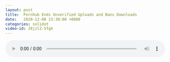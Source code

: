 ```yaml
---
layout: post
title:  Pornhub Ends Unverified Uploads and Bans Downloads
date:   2020-12-08 23:30:00 +0000
categories: solidot
video-id: J8jzlZ-5fgk
---
```


<audio src="/assets/21ccb5e96e993feb006c5ed80624ae05.mp3" style="width: 100%;" controls></audio>

